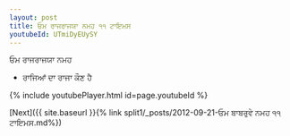 ```yaml
---
layout: post
title: ਓਮ ਰਾਜਰਾਜਯਾ ਨਮਹ ੧੧ ਟਾਇਮਸ
youtubeId: UTmiDyEUySY
---
```

 
 
 ਓਮ ਰਾਜਰਾਜਯਾ ਨਮਹ  
 
 -  ਰਾਜਿਆਂ ਦਾ ਰਾਜਾ ਕੌਣ ਹੈ 
 
  
 
  
 
 
 
 
 
 


{% include youtubePlayer.html id=page.youtubeId %}
 
[Next]({{ site.baseurl }}{% link  split1/_posts/2012-09-21-ਓਮ ਬਾਬਰੁਵੇ ਨਮਹ ੧੧ ਟਾਇਮਸ.md%})
 
